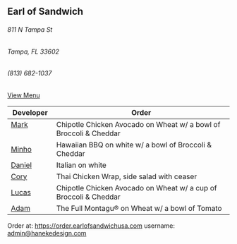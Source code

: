## Earl of Sandwich
###### 811 N Tampa St
###### Tampa, FL 33602
###### (813) 682-1037

[View Menu](https://www.earlofsandwichusa.com/menu/)

Developer     | Order
--------------|---------------------
[Mark](http://github.com/mark-smithtb)              | Chipotle Chicken Avocado on Wheat w/ a bowl of Broccoli & Cheddar
[Minho](https://github.com/minhochoi)               | Hawaiian BBQ on white w/ a bowl of Broccoli & Cheddar
[Daniel](https://github.come/dtartaglia)            | Italian on white
[Cory](https://github.com/Khaladin)                 | Thai Chicken Wrap, side salad with ceaser
[Lucas](https://github.com/LucasClaude)             | Chipotle Chicken Avocado on Wheat w/ a cup of Broccoli & Cheddar
[Adam](https://github.com/ahaubenstock)             | The Full Montagu® on Wheat w/ a bowl of Tomato


Order at: https://order.earlofsandwichusa.com
username: admin@hanekedesign.com
